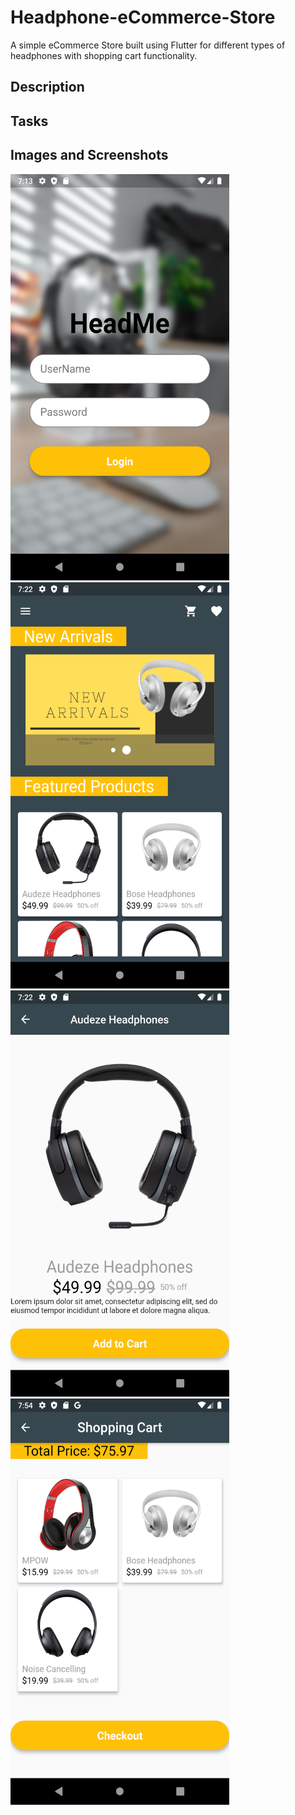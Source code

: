 # Headphone-eCommerce-Store
A simple eCommerce Store built using Flutter for different types of headphones with shopping cart functionality.

## Description

## Tasks

## Images and Screenshots

<img src = "https://github.com/JadeAnt/Headphone-eCommerce-Store/blob/master/eCommerce%20Store%20Images/login_page.png" width = "350" height = "650"> <img src = "https://github.com/JadeAnt/Headphone-eCommerce-Store/blob/master/eCommerce%20Store%20Images/landing_page.png" width = "350" height = "650"> 
<img src = "https://github.com/JadeAnt/Headphone-eCommerce-Store/blob/master/eCommerce%20Store%20Images/product_page.png" width = "350" height = "650"> 
<img src = "https://github.com/JadeAnt/Headphone-eCommerce-Store/blob/master/eCommerce%20Store%20Images/shopping_cart.png" width = "350" height = "650"> 
